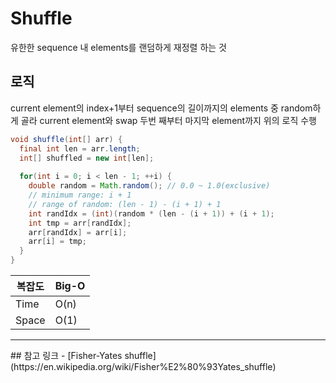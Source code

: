 # Shuffle

유한한 sequence 내 elements를 랜덤하게 재정렬 하는 것

## 로직

current element의 index+1부터 sequence의 길이까지의 elements 중 random하게 골라 current element와 swap
두번 째부터 마지막 element까지 위의 로직 수행

```java
void shuffle(int[] arr) {
  final int len = arr.length;
  int[] shuffled = new int[len];
  
  for(int i = 0; i < len - 1; ++i) {
    double random = Math.random(); // 0.0 ~ 1.0(exclusive)
    // minimum range: i + 1
    // range of random: (len - 1) - (i + 1) + 1
    int randIdx = (int)(random * (len - (i + 1)) + (i + 1);
    int tmp = arr[randIdx];
    arr[randIdx] = arr[i];
    arr[i] = tmp;
  }
}
```
| 복잡도  | Big-O |
|-------|-----|
| Time  | O(n)|
| Space | O(1)|


<hr/>
## 참고 링크
- [Fisher-Yates shuffle](https://en.wikipedia.org/wiki/Fisher%E2%80%93Yates_shuffle)
